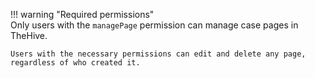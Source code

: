 !!! warning "Required permissions"  
    Only users with the `managePage` permission can manage case pages in TheHive.

    Users with the necessary permissions can edit and delete any page, regardless of who created it.